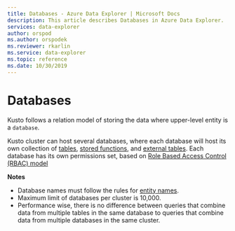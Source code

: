 ```yaml
---
title: Databases - Azure Data Explorer | Microsoft Docs
description: This article describes Databases in Azure Data Explorer.
services: data-explorer
author: orspod
ms.author: orspodek
ms.reviewer: rkarlin
ms.service: data-explorer
ms.topic: reference
ms.date: 10/30/2019
---
```

# Databases

Kusto follows a relation model of storing the data where upper-level entity is a `database`. 

Kusto cluster can host several databases, where each database will host its own  collection of [tables](tables.md), [stored functions](stored-functions.md), and [external tables](externaltables.md).
Each database has its own permissions set, based on [Role Based Access Control (RBAC) model](../../management/access-control/index.md)

**Notes**  

* Database names must follow the rules for [entity names](./entity-names.md).
* Maximum limit of databases per cluster is 10,000.
* Performance wise, there is no difference between queries that combine data from multiple tables in the same database to queries that combine data from multiple databases in the same cluster.
